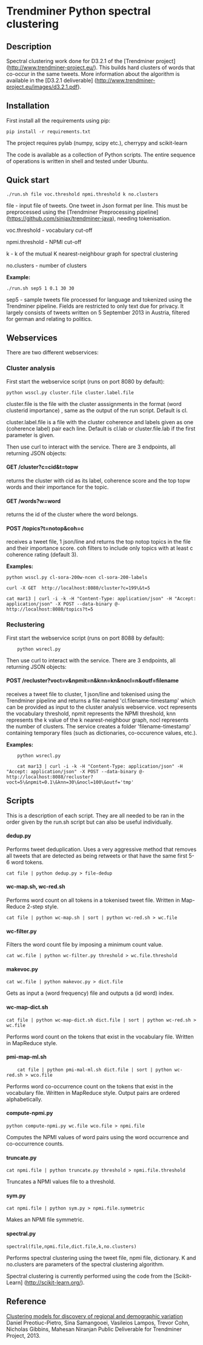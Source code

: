 # Trendminer Python spectral clustering

## Description

Spectral clustering work done for D3.2.1 of the [Trendminer project] (http://www.trendminer-project.eu/). This builds hard clusters of words that co-occur in the same tweets. More information about the algorithm is available in the [D3.2.1 deliverable] (http://www.trendminer-project.eu/images/d3.2.1.pdf).

## Installation

First install all the requirements using pip:

	pip install -r requirements.txt

The project requires pylab (numpy, scipy etc.), cherrypy and scikit-learn

The code is available as a collection of Python scripts. The entire sequence of operations is written in shell and tested under Ubuntu.

## Quick start

	./run.sh file voc.threshold npmi.threshold k no.clusters

file - input file of tweets. One tweet in Json format per line.  This must be preprocessed using the [Trendminer Preprocessing pipeline] (https://github.com/sinjax/trendminer-java), needing tokenisation.

voc.threshold - vocabulary cut-off

npmi.threshold - NPMI cut-off

k - k of the mutual K nearest-neighbour graph for spectral clustering

no.clusters - number of clusters 

**Example:**
	
	./run.sh sep5 1 0.1 30 30

sep5 - sample tweets file processed for language and tokenized using the Trendminer pipeline. Fields are restricted to only text due for privacy. It largely consists of tweets written on 5 September 2013 in Austria, filtered for german and relating to politics.

## Webservices

There are two different webservices:

### Cluster analysis

First start the webservice script (runs on port 8080 by default):

	python wsscl.py cluster.file cluster.label.file

cluster.file is the file with the cluster asssignments in the format (word clusterid importance) , same as the output of the run script. Default is cl.

cluster.label.file is a file with the cluster coherence and labels given as one (coherence label) pair each line. Default is cl.lab or cluster.file.lab if the first parameter is given.

Then use curl to interact with the service. There are 3 endpoints, all returning JSON objects:

#### GET /cluster?c=cid&t=topw

returns the cluster with cid as its label, coherence score and the top topw words and their importance for the topic.

#### GET /words?w=word

returns the id of the cluster where the word belongs.

#### POST /topics?t=notop&coh=c

receives a tweet file, 1 json/line and returns the top notop topics in the file and their importance score. coh filters to include only topics with at least c coherence rating (default 3).

**Examples:**	

	python wsscl.py cl-sora-200w-ncen cl-sora-200-labels

	curl -X GET  http://localhost:8080/cluster?c=199\&t=5
	
	cat mar13 | curl -i -k -H "Content-Type: application/json" -H "Accept: application/json" -X POST --data-binary @- http://localhost:8080/topics?t=5

### Reclustering

First start the webservice script (runs on port 8088 by default):

        python wsrecl.py 

Then use curl to interact with the service. There are 3 endpoints, all returning JSON objects:

#### POST /recluster?voct=v\&npmit=n\&knn=kn\&nocl=n\&outf=filename

receives a tweet file to cluster, 1 json/line and tokenised using the Trendminer pipeline and returns a file named 'cl.filename-timestamp' which can be provided as input to the cluster analysis webservice. voct represents the vocabulary threshold, npmit represents the NPMI threshold, knn represents the k value of the k nearest-neighbour graph, nocl represents the number of clusters. The service creates a folder 'filename-timestamp' containing temporary files (such as dictionaries, co-occurence values, etc.).

**Examples:**

        python wsrecl.py

        cat mar13 | curl -i -k -H "Content-Type: application/json" -H "Accept: application/json" -X POST --data-binary @- http://localhost:8088/recluster?voct=5\&npmit=0.1\&knn=30\&nocl=100\&outf='tmp'

## Scripts

This is a description of each script. They are all needed to be ran in the order given by the run.sh script but can also be useful individually.

#### dedup.py

Performs tweet deduplication. Uses a very aggressive method that removes all tweets that are detected as being retweets or that have the same first 5-6 word tokens.

	cat file | python dedup.py > file-dedup

#### wc-map.sh, wc-red.sh

Performs word count on all tokens in a tokenised tweet file. Written in Map-Reduce 2-step style.

	cat file | python wc-map.sh | sort | python wc-red.sh > wc.file

#### wc-filter.py

Filters the word count file by imposing a minimum count value.

	cat wc.file | python wc-filter.py threshold > wc.file.threshold

#### makevoc.py

	cat wc.file | python makevoc.py > dict.file

Gets as input a (word frequency) file and outputs a (id word) index.

#### wc-map-dict.sh

	cat file | python wc-map-dict.sh dict.file | sort | python wc-red.sh > wc.file

Performs word count on the tokens that exist in the vocabulary file. Written in MapReduce style.

#### pmi-map-ml.sh

        cat file | python pmi-mal-ml.sh dict.file | sort | python wc-red.sh > wco.file

Performs word co-occurrence count on the tokens that exist in the vocabulary file. Written in MapReduce style. Output pairs are ordered alphabetically.

#### compute-npmi.py

	python compute-npmi.py wc.file wco.file > npmi.file

Computes the NPMI values of word pairs using the word occurrence and co-occurrence counts.

#### truncate.py

	cat npmi.file | python truncate.py threshold > npmi.file.threshold

Truncates a NPMI values file to a threshold.

#### sym.py

	cat npmi.file | python sym.py > npmi.file.symmetric

Makes an NPMI file symmetric.

#### spectral.py

	spectral(file,npmi.file,dict.file,k,no.clusters)

Performs spectral clustering using the tweet file, npmi file, dictionary.  K and no.clusters are parameters of the spectral clustering algorithm.

Spectral clustering is currently performed using the code from the [Scikit-Learn] (http://scikit-learn.org/).

## Reference

[Clustering models for discovery of regional and demographic variation](http://www.trendminer-project.eu/images/d3.2.1.pdf)
Daniel Preotiuc-Pietro, Sina Samangooei, Vasileios Lampos, Trevor Cohn, Nicholas Gibbins, Mahesan Niranjan
Public Deliverable for Trendminer Project, 2013.
